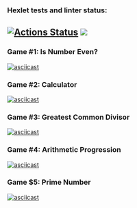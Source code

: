### Hexlet tests and linter status:
[![Actions Status](https://github.com/rasskazovilya/python-project-49/workflows/hexlet-check/badge.svg)](https://github.com/rasskazovilya/python-project-49/actions)
<a href="https://codeclimate.com/github/rasskazovilya/python-project-49/maintainability"><img src="https://api.codeclimate.com/v1/badges/9feff87eeedd07c3e62f/maintainability" /></a>
---
### Game #1: Is Number Even?
[![asciicast](https://asciinema.org/a/hpyhuAmw3k2nKx0ZkX12eLqJ5.svg)](https://asciinema.org/a/hpyhuAmw3k2nKx0ZkX12eLqJ5)
### Game #2: Calculator
[![asciicast](https://asciinema.org/a/p48nO1j9UYFABMHx8eBdGPIoC.svg)](https://asciinema.org/a/p48nO1j9UYFABMHx8eBdGPIoC)
### Game #3: Greatest Common Divisor
[![asciicast](https://asciinema.org/a/SXRZCSI1jsnX755eSYSqoHYE7.svg)](https://asciinema.org/a/SXRZCSI1jsnX755eSYSqoHYE7)
### Game #4: Arithmetic Progression
[![asciicast](https://asciinema.org/a/zhRgtZD7beDvKGW2COB67eJM6.svg)](https://asciinema.org/a/zhRgtZD7beDvKGW2COB67eJM6)
### Game $5: Prime Number
[![asciicast](https://asciinema.org/a/zROWw04W7l9aF1mWrlrSfAAhi.svg)](https://asciinema.org/a/zROWw04W7l9aF1mWrlrSfAAhi)
